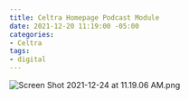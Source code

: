 ```yaml
---
title: Celtra Homepage Podcast Module
date: 2021-12-20 11:19:00 -05:00
categories:
- Celtra
tags:
- digital
---
```


![Screen Shot 2021-12-24 at 11.19.06 AM.png](/uploads/Screen%20Shot%202021-12-24%20at%2011.19.06%20AM.png)